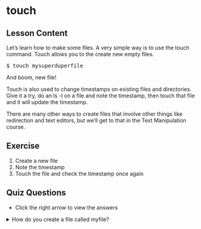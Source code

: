 # touch

## Lesson Content

Let’s learn how to make some files. A very simple way is to use the touch command. Touch allows you to the create new empty files.

<pre>$ touch mysuperduperfile</pre>

And boom, new file! 

Touch is also used to change timestamps on existing files and directories. Give it a try, do an ls -l on a file and note the timestamp, then touch that file and it will update the timestamp. 

There are many other ways to create files that involve other things like redirection and text editors, but we’ll get to that in the Text Manipulation course.

## Exercise

<ol>
<li>Create a new file</li>
<li>Note the timestamp</li>
<li>Touch the file and check the timestamp once again</li>
</ol>

## Quiz Questions 

- Click the right arrow to view the answers

<details>
<summary>How do you create a file called myfile?</summary>
touch myfile
</details>
